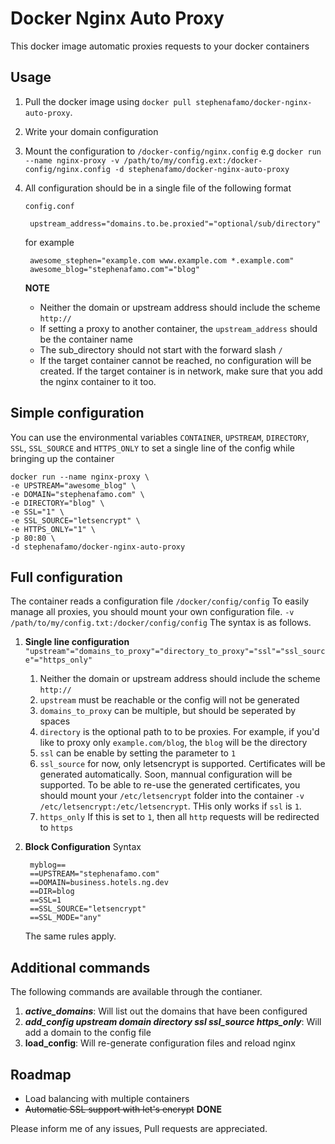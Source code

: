 # **Docker Nginx Auto Proxy**
This docker image automatic proxies requests to your docker containers

## Usage


1. Pull the docker image using `docker pull stephenafamo/docker-nginx-auto-proxy`.
2. Write your domain configuration
3. Mount the configuration to `/docker-config/nginx.config` e.g `docker run --name nginx-proxy -v /path/to/my/config.ext:/docker-config/nginx.config -d stephenafamo/docker-nginx-auto-proxy`
3. All configuration should be in a single file of the following format

    `config.conf`

        upstream_address="domains.to.be.proxied"="optional/sub/directory"

    for example

        awesome_stephen="example.com www.example.com *.example.com"
        awesome_blog="stephenafamo.com"="blog"

    **NOTE**

    * Neither the domain or upstream address should include the scheme `http://`
    * If setting a proxy to another container, the `upstream_address` should be the container name
    * The sub_directory should not start with the forward slash `/`
    * If the target container cannot be reached, no configuration will be created. If the target container is in network, make sure that you add the nginx container to it too.

## Simple configuration

You can use the environmental variables `CONTAINER`, `UPSTREAM`, `DIRECTORY`, `SSL`, `SSL_SOURCE` and `HTTPS_ONLY` to set a single line of the config while bringing up the container

    docker run --name nginx-proxy \
    -e UPSTREAM="awesome_blog" \
    -e DOMAIN="stephenafamo.com" \
    -e DIRECTORY="blog" \
    -e SSL="1" \
    -e SSL_SOURCE="letsencrypt" \
    -e HTTPS_ONLY="1" \
    -p 80:80 \
    -d stephenafamo/docker-nginx-auto-proxy

## Full configuration

The container reads a configuration file `/docker/config/config`
To easily manage all proxies, you should mount your own configuration file.
`-v /path/to/my/config.txt:/docker/config/config`
The syntax is as follows.

1. **Single line configuration**
    `"upstream"="domains_to_proxy"="directory_to_proxy"="ssl"="ssl_source"="https_only"`
    1. Neither the domain or upstream address should include the scheme `http://`
    2. `upstream` must be reachable or the config will not be generated
    3. `domains_to_proxy` can be multiple, but should be seperated by spaces
    4. `directory` is the optional path to to be proxies. For example, if you'd like to proxy only `example.com/blog`, the `blog` will be the directory
    5. `ssl` can be enable by setting the parameter to `1`
    6. `ssl_source` for now, only letsencrypt is supported. Certificates will be generated automatically. Soon, mannual configuration will be supported. To be able to re-use the generated certificates, you should mount your `/etc/letsencrypt` folder into the container `-v /etc/letsencrypt:/etc/letsencrypt`. THis only works if `ssl` is `1`.
    7. `https_only` If this is set to `1`, then all `http` requests will be redirected to `https`
2. **Block Configuration**
    Syntax

        myblog==
        ==UPSTREAM="stephenafamo.com"
        ==DOMAIN=business.hotels.ng.dev
        ==DIR=blog
        ==SSL=1
        ==SSL_SOURCE="letsencrypt"
        ==SSL_MODE="any"
    The same rules apply.

## Additional commands 

The following commands are available through the contianer.

1. **_active_domains_**: Will list out the domains that have been configured
2. **_add_config upstream domain directory ssl ssl_source https_only_**: Will add a domain to the config file
3. **__load_config__**: Will re-generate configuration files and reload nginx

## Roadmap

* Load balancing with multiple containers
* ~~Automatic SSL support with let's encrypt~~ **DONE**

Please inform me of any issues, Pull requests are appreciated.
